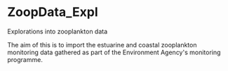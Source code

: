 # ZoopData_Expl
Explorations into zooplankton data

The aim of this is to import the estuarine and coastal zooplankton monitoring data
gathered as part of the Environment Agency's monitoring programme.
